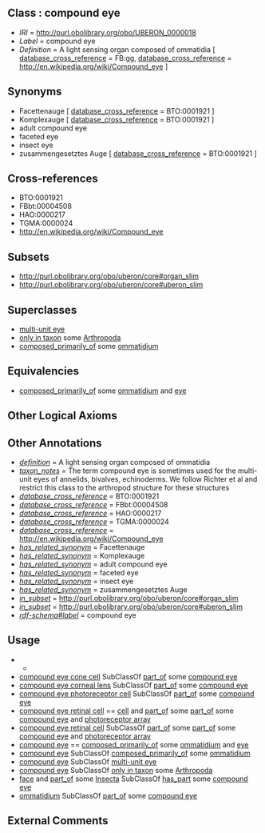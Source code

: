 
## Class : compound eye

 * *IRI* = http://purl.obolibrary.org/obo/UBERON_0000018
 * *Label* = compound eye
 * *Definition* = A light sensing organ composed of ommatidia [ [database_cross_reference](../../ef/oboInOwl#hasDbXref.md) = FB:gg, [database_cross_reference](../../ef/oboInOwl#hasDbXref.md) = http://en.wikipedia.org/wiki/Compound_eye ]

## Synonyms

 * Facettenauge [ [database_cross_reference](../../ef/oboInOwl#hasDbXref.md) = BTO:0001921 ]
 * Komplexauge [ [database_cross_reference](../../ef/oboInOwl#hasDbXref.md) = BTO:0001921 ]
 * adult compound eye
 * faceted eye
 * insect eye
 * zusammengesetztes Auge [ [database_cross_reference](../../ef/oboInOwl#hasDbXref.md) = BTO:0001921 ]

## Cross-references

 * BTO:0001921
 * FBbt:00004508
 * HAO:0000217
 * TGMA:0000024
 * http://en.wikipedia.org/wiki/Compound_eye

## Subsets

 * http://purl.obolibrary.org/obo/uberon/core#organ_slim
 * http://purl.obolibrary.org/obo/uberon/core#uberon_slim

## Superclasses

 * [multi-unit eye](../../UBERON/65/UBERON_0015165.md)
 * [only in taxon](../../RO/60/RO_0002160.md) some [Arthropoda](../../NCBITaxon/56/NCBITaxon_6656.md)
 * [composed_primarily_of](../../RO/73/RO_0002473.md) some [ommatidium](../../UBERON/71/UBERON_0000971.md)

## Equivalencies

 * [composed_primarily_of](../../RO/73/RO_0002473.md) some [ommatidium](../../UBERON/71/UBERON_0000971.md) and [eye](../../UBERON/70/UBERON_0000970.md)

## Other Logical Axioms


## Other Annotations

 * *[definition](../../IAO/15/IAO_0000115.md)* = A light sensing organ composed of ommatidia
 * *[taxon_notes](../../UBPROP/08/UBPROP_0000008.md)* = The term compound eye is sometimes used for the multi-unit eyes of annelids, bivalves, echinoderms. We follow Richter et al and restrict this class to the arthropod structure for these structures
 * *[database_cross_reference](../../ef/oboInOwl#hasDbXref.md)* = BTO:0001921
 * *[database_cross_reference](../../ef/oboInOwl#hasDbXref.md)* = FBbt:00004508
 * *[database_cross_reference](../../ef/oboInOwl#hasDbXref.md)* = HAO:0000217
 * *[database_cross_reference](../../ef/oboInOwl#hasDbXref.md)* = TGMA:0000024
 * *[database_cross_reference](../../ef/oboInOwl#hasDbXref.md)* = http://en.wikipedia.org/wiki/Compound_eye
 * *[has_related_synonym](../../ym/oboInOwl#hasRelatedSynonym.md)* = Facettenauge
 * *[has_related_synonym](../../ym/oboInOwl#hasRelatedSynonym.md)* = Komplexauge
 * *[has_related_synonym](../../ym/oboInOwl#hasRelatedSynonym.md)* = adult compound eye
 * *[has_related_synonym](../../ym/oboInOwl#hasRelatedSynonym.md)* = faceted eye
 * *[has_related_synonym](../../ym/oboInOwl#hasRelatedSynonym.md)* = insect eye
 * *[has_related_synonym](../../ym/oboInOwl#hasRelatedSynonym.md)* = zusammengesetztes Auge
 * *[in_subset](../../et/oboInOwl#inSubset.md)* = http://purl.obolibrary.org/obo/uberon/core#organ_slim
 * *[in_subset](../../et/oboInOwl#inSubset.md)* = http://purl.obolibrary.org/obo/uberon/core#uberon_slim
 * *[rdf-schema#label](../../el/rdf-schema#label.md)* = compound eye

## Usage

 * -
 * [compound eye cone cell](../../CL/18/CL_0000718.md) SubClassOf [part_of](../../BFO/50/BFO_0000050.md) some [compound eye](../../UBERON/18/UBERON_0000018.md)
 * [compound eye corneal lens](../../UBERON/07/UBERON_0000207.md) SubClassOf [part_of](../../BFO/50/BFO_0000050.md) some [compound eye](../../UBERON/18/UBERON_0000018.md)
 * [compound eye photoreceptor cell](../../CL/19/CL_2000019.md) SubClassOf [part_of](../../BFO/50/BFO_0000050.md) some [compound eye](../../UBERON/18/UBERON_0000018.md)
 * [compound eye retinal cell](../../CL/01/CL_0009001.md) == [cell](../../CL/00/CL_0000000.md) and [part_of](../../BFO/50/BFO_0000050.md) some [part_of](../../BFO/50/BFO_0000050.md) some [compound eye](../../UBERON/18/UBERON_0000018.md) and [photoreceptor array](../../UBERON/88/UBERON_0005388.md)
 * [compound eye retinal cell](../../CL/01/CL_0009001.md) SubClassOf [part_of](../../BFO/50/BFO_0000050.md) some [part_of](../../BFO/50/BFO_0000050.md) some [compound eye](../../UBERON/18/UBERON_0000018.md) and [photoreceptor array](../../UBERON/88/UBERON_0005388.md)
 * [compound eye](../../UBERON/18/UBERON_0000018.md) == [composed_primarily_of](../../RO/73/RO_0002473.md) some [ommatidium](../../UBERON/71/UBERON_0000971.md) and [eye](../../UBERON/70/UBERON_0000970.md)
 * [compound eye](../../UBERON/18/UBERON_0000018.md) SubClassOf [composed_primarily_of](../../RO/73/RO_0002473.md) some [ommatidium](../../UBERON/71/UBERON_0000971.md)
 * [compound eye](../../UBERON/18/UBERON_0000018.md) SubClassOf [multi-unit eye](../../UBERON/65/UBERON_0015165.md)
 * [compound eye](../../UBERON/18/UBERON_0000018.md) SubClassOf [only in taxon](../../RO/60/RO_0002160.md) some [Arthropoda](../../NCBITaxon/56/NCBITaxon_6656.md)
 * [face](../../UBERON/56/UBERON_0001456.md) and [part_of](../../BFO/50/BFO_0000050.md) some [Insecta](../../NCBITaxon/57/NCBITaxon_50557.md) SubClassOf [has_part](../../BFO/51/BFO_0000051.md) some [compound eye](../../UBERON/18/UBERON_0000018.md)
 * [ommatidium](../../UBERON/71/UBERON_0000971.md) SubClassOf [part_of](../../BFO/50/BFO_0000050.md) some [compound eye](../../UBERON/18/UBERON_0000018.md)

## External Comments

